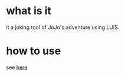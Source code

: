 # what is it

it a joking tool of JoJo's adventure using LUIS.

# how to use

see [here](https://qiita.com/miyatama/items/bcab48eb37c06ff138df)
